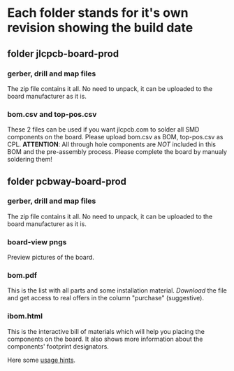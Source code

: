 # Each folder stands for it's own revision showing the build date

## folder jlcpcb-board-prod
### gerber, drill and map files
The zip file contains it all. No need to unpack, it can be uploaded to the board manufacturer as it is.

### bom.csv and top-pos.csv
These 2 files can be used if you want jlcpcb.com to solder all SMD components on the board. Please upload bom.csv as BOM, top-pos.csv as CPL.
**ATTENTION**: All through hole components are *NOT* included in this BOM and the pre-assembly process. Please complete the board by manualy soldering them!

## folder pcbway-board-prod
### gerber, drill and map files
The zip file contains it all. No need to unpack, it can be uploaded to the board manufacturer as it is.

### board-view pngs
Preview pictures of the board.

### bom.pdf
This is the list with all parts and some installation material. *Download* the file and get access to real offers in the column "purchase" (suggestive).

### ibom.html
This is the interactive bill of materials which will help you placing the components on the board. It also shows more information about the components' footprint designators.

Here some [usage hints](https://github.com/openscopeproject/InteractiveHtmlBom/wiki/Usage#bom-page-mouse-actions).
